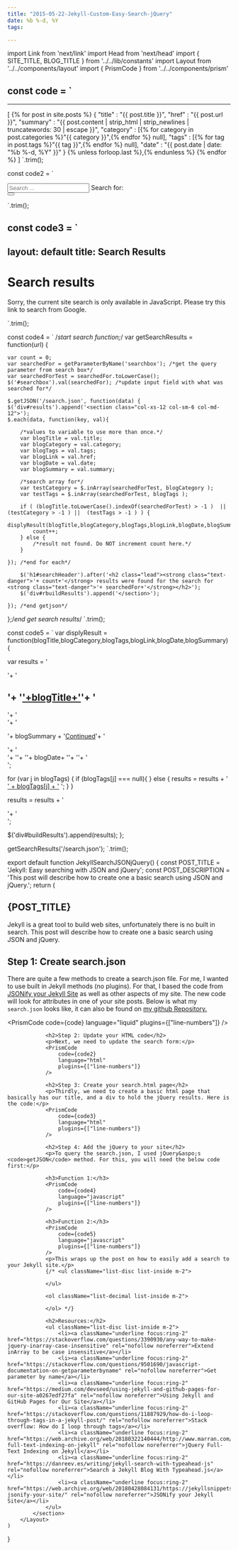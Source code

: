```yaml
---
title: "2015-05-22-Jekyll-Custom-Easy-Search-jQuery"
date: %b %-d, %Y
tags:

---
```


import Link from 'next/link'
import Head from 'next/head'
import { SITE_TITLE, BLOG_TITLE } from '../../lib/constants'
import Layout from '../../components/layout'
import { PrismCode } from '../../components/prism'

const code = `
---
---
[
    {% for post in site.posts %}
    {
      "title"    : "{{ post.title }}",
      "href"     : "{{ post.url }}",
      "summary"     : "{{ post.content | strip_html | strip_newlines | truncatewords: 30 | escape }}",
      "category" : [{% for category in post.categories %}"{{ category }}",{% endfor %} null],
      "tags"     : [{% for tag in post.tags %}"{{ tag }}",{% endfor %} null],
      "date"     : "{{ post.date | date: "%b %-d, %Y" }}"
    }
    {% unless forloop.last %},{% endunless %}
    {% endfor %}
]
`.trim();

const code2 = `
<form role="search" method="get" class="navbar-form navbar-right form-inline" action="/search.html">
    <div class="form-group" id="searchdiv">
    <input type="search" id="searchbox" name="searchbox" class="form-control search" placeholder="Search ... ">
    <label class="hide">Search for:</label>
    </div>
    <button type="submit" class="btn btn-success search"> <i class="fa fa-search"></i></button>
</form>
`.trim();

const code3 = `
---
layout: default
title: Search Results
---
<h1 id="searchHeader">Search results</h1>
<noscript><p>Sorry, the current site search is only available in JavaScript. Please try this link to search from Google.</p></noscript>
<div id="buildResults"></div>
`.trim();

const code4 = `
 /*start search function;*/
var getSearchResults = function(url) {

    var count = 0;
    var searchedFor = getParameterByName('searchbox'); /*get the query parameter from search box*/
    var searchedForTest = searchedFor.toLowerCase();
    $('#searchbox').val(searchedFor); /*update input field with what was searched for*/

    $.getJSON('/search.json', function(data) {
    $('div#results').append('<section class="col-xs-12 col-sm-6 col-md-12">');
    $.each(data, function(key, val){

        /*values to variable to use more than once.*/
        var blogTitle = val.title;
        var blogCategory = val.category;
        var blogTags = val.tags;
        var blogLink = val.href;
        var blogDate = val.date;
        var blogSummary = val.summary;

        /*search array for*/
        var testCategory = $.inArray(searchedForTest, blogCategory );
        var testTags = $.inArray(searchedForTest, blogTags );

        if ( (blogTitle.toLowerCase().indexOf(searchedForTest) > -1 )  || (testCategory > -1 ) ||  (testTags > -1 ) ) {
        displyResult(blogTitle,blogCategory,blogTags,blogLink,blogDate,blogSummary);
            count++;
        } else {
            /*result not found. Do NOT increment count here.*/
        }

    }); /*end for each*/

        $('h1#searchHeader').after('<h2 class="lead"><strong class="text-danger">'+ count+'</strong> results were found for the search for <strong class="text-danger">'+ searchedFor+'</strong></h2>');
        $('div#rbuildResults').append('</section>');

    }); /*end getjson*/

};/*end get search results*/
`.trim();

const code5 = `
var displyResult = function(blogTitle,blogCategory,blogTags,blogLink,blogDate,blogSummary) {

var results = '<article class="posts blogpage">'+
    '<h2 class="entry-title">'+
    '<a class="post-link" href="'+blogLink+'">'+blogTitle+'</a>'+
    '</h2>'+
    '<div class="entry-summary">'+
        '<p>'+
        blogSummary +
        '<a href="'+blogLink+'">Continued</a>'+
        '</p>'+
    '</div>'+
    '<span class="badge blog-date">'+
    '<time class="published">'+
    blogDate+
    '</time>'+
    '</span>'+
    '<div class="pull-right">';

for (var j in blogTags) {
    if (blogTags[j]  === null){
    } else {
        results = results + ' <span class="label label-primary taggedPost"><a href="/search.html?searchbox='+blogTags[j]+'">' + blogTags[j] + '</a></span> ';
    }
}

results = results + '</div>'+
'</article>';

$('div#buildResults').append(results);
};

getSearchResults('/search.json');
`.trim();

export default function JekyllSearchJSONjQuery() {
    const POST_TITLE = 'Jekyll: Easy searching with JSON and jQuery';
    const POST_DESCRIPTION = 'This post will describe how to create one a basic search using JSON and jQuery.';
    return (
        <Layout>
            <Head>
                <title>{POST_TITLE} - {SITE_TITLE}</title>
                <meta name="description" content={POST_DESCRIPTION} />
            </Head>
            <section aria-labelledby="main-content">
                <h1 id="main-content">{POST_TITLE}</h1>
                <p>Jekyll is a great tool to build web sites, unfortunately there is no built in search. This post will describe how to create one a basic search using JSON and jQuery.</p>
                <h2>Step 1: Create search.json</h2>
                <p>There are quite a few methods to create a search.json file. For me, I wanted to use built in Jekyll methods (no plugins). For that, I based the code from <a className="underline focus:ring-2" href="https://web.archive.org/web/20180428084131/http://jekyllsnippets.com/excluding-jsonify-your-site/" rel="nofollow noreferrer">JSONify your Jekyll Site</a> as well as other aspects of my site. The new code will look for attributes in one of your site posts. Below is what my <code>search.json</code> looks like, it can also be found on <a className="underline focus:ring-2" href="https://github.com/jennifert/jekyll-site/blob/master/search.json" rel="nofollow noreferrer">my github Repository.</a></p>
                <PrismCode
                    code={code}
                    language="liquid"
                    plugins={["line-numbers"]}
                />

                <h2>Step 2: Update your HTML code</h2>
                <p>Next, we need to update the search form:</p>
                <PrismCode
                    code={code2}
                    language="html"
                    plugins={["line-numbers"]}
                />

                <h2>Step 3: Create your search.html page</h2>
                <p>Thirdly, we need to create a basic html page that basically has our title, and a div to hold the jQuery results. Here is the code:</p>
                <PrismCode
                    code={code3}
                    language="html"
                    plugins={["line-numbers"]}
                />

                <h2>Step 4: Add the jQuery to your site</h2>
                <p>To query the search.json, I used jQuery&aspo;s <code>getJSON</code> method. For this, you will need the below code first:</p>

                <h3>Function 1:</h3>
                <PrismCode
                    code={code4}
                    language="javascript"
                    plugins={["line-numbers"]}
                />

                <h3>Function 2:</h3>
                <PrismCode
                    code={code5}
                    language="javascript"
                    plugins={["line-numbers"]}
                />
                <p>This wraps up the post on how to easily add a search to your Jekyll site.</p>
                {/* <ul className="list-disc list-inside m-2">

                </ul>

                <ol className="list-decimal list-inside m-2">

                </ol> */}

                <h2>Resources:</h2>
                <ul className="list-disc list-inside m-2">
                    <li><a className="underline focus:ring-2" href="https://stackoverflow.com/questions/3390930/any-way-to-make-jquery-inarray-case-insensitive" rel="nofollow noreferrer">Extend inArray to be case insensitive</a></li>
                    <li><a className="underline focus:ring-2" href="https://stackoverflow.com/questions/9501690/javascript-documentation-on-getparameterbyname" rel="nofollow noreferrer">Get parameter by name</a></li>
                    <li><a className="underline focus:ring-2" href="https://medium.com/devseed/using-jekyll-and-github-pages-for-our-site-a0267edf27fa" rel="nofollow noreferrer">Using Jekyll and GitHub Pages for Our Site</a></li>
                    <li><a className="underline focus:ring-2" href="https://stackoverflow.com/questions/11887929/how-do-i-loop-through-tags-in-a-jekyll-post/" rel="nofollow noreferrer">Stack overflow: How do I loop through tags</a></li>
                    <li><a className="underline focus:ring-2" href="https://web.archive.org/web/20180322140444/http://www.marran.com/tech/jquery-full-text-indexing-on-jekyll" rel="nofollow noreferrer">jQuery Full-Text Indexing on Jekyll</a></li>
                    <li><a className="underline focus:ring-2" href="https://danreev.es/writing/jekyll-search-with-typeahead-js" rel="nofollow noreferrer">Search a Jekyll Blog With Typeahead.js</a></li>
                    <li><a className="underline focus:ring-2" href="https://web.archive.org/web/20180428084131/https://jekyllsnippets.com/excluding-jsonify-your-site/" rel="nofollow noreferrer">JSONify your Jekyll Site</a></li>
                </ul>
            </section>
        </Layout>
    )
}

